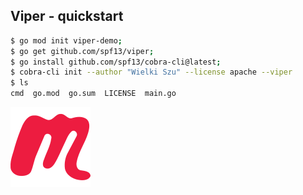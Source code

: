 ## Viper - quickstart

```bash
$ go mod init viper-demo;
$ go get github.com/spf13/viper;
$ go install github.com/spf13/cobra-cli@latest;
$ cobra-cli init --author "Wielki Szu" --license apache --viper
$ ls                                                                                                                                                                                              ~/Projekty/Goats/
cmd  go.mod  go.sum  LICENSE  main.go
```


<!-- Copy this block for every slide -->
<BarBottom  title="Goat - Poznań Go Devs #7">
  <Item text="Meetup">
    <a href="https://www.meetup.com/pl-PL/goat-poznan-go-devs/"><img src="/images/meetup-icon.svg" class="w-5"/></a>
  </Item>
</BarBottom>